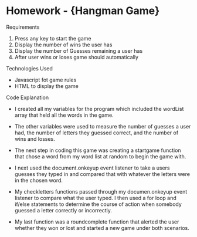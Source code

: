 # Homework - {Hangman Game}



Requirements

1. Press any key to start the game
2. Display the number of wins the user has
3. Display the number of Guesses remaining a user has
4. After user wins or loses game should automatically

Technologies Used

* Javascript fot game rules
* HTML to display the game 

Code Explanation

* I created all my variables for the program which included the wordList array that held all the words in the game.

* The other variables were used to measure the number of guesses a user had, the number of letters they guessed correct, and the number of wins and losses.

* The next step in coding this game was creating a startgame function that chose a word from my word list at random to begin the game with.

* I next used the document.onkeyup event listener to take a users guesses they typed in and compared that with whatever the letters were in the chosen word.

* My checkletters functions passed through my documen.onkeyup event listener to compare what the user typed. I then used a for loop and if/else statements to determine the course of action when somebody guessed a letter correctly or incorrectly.

* My last function was a roundcomplete function that alerted the user whether they won or lost and started a new game under both  scenarios.